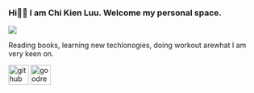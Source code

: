 ### Hi👋🏼 I am Chi Kien Luu. Welcome my personal space.
![](https://scontent.fhan5-6.fna.fbcdn.net/v/t39.30808-6/434218774_959989485702880_6965061398749401647_n.jpg?_nc_cat=105&ccb=1-7&_nc_sid=5f2048&_nc_ohc=kiYr7Unve44AX9lzmiR&_nc_ht=scontent.fhan5-6.fna&oh=00_AfC021lLGPGukH_5isQrpm7b13q48GqulFqUiS7K4ySsOA&oe=660C4E93)

Reading books, learning new techlonogies, doing workout arewhat I am very keen on.

[<img src='https://cdn.jsdelivr.net/npm/simple-icons@3.0.1/icons/github.svg' alt='github' height='40'>](https://github.com/luwukien)  [<img src='https://cdn.jsdelivr.net/npm/simple-icons@3.0.1/icons/goodreads.svg' alt='goodreads' height='40'>](https://www.goodreads.com/user/show/171764870-kienchi-luu)  








 

